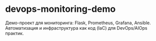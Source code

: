 # devops-monitoring-demo
Демо-проект для мониторинга: Flask, Prometheus, Grafana, Ansible. Автоматизация и инфраструктура как код (IaC) для DevOps/AIOps практик.
